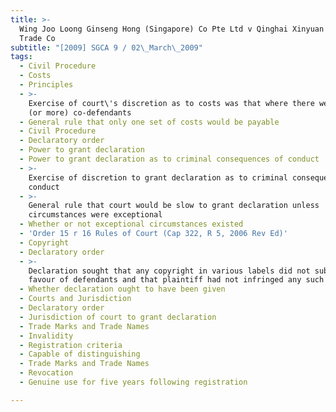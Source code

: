 ```yaml
---
title: >-
  Wing Joo Loong Ginseng Hong (Singapore) Co Pte Ltd v Qinghai Xinyuan Foreign
  Trade Co
subtitle: "[2009] SGCA 9 / 02\_March\_2009"
tags:
  - Civil Procedure
  - Costs
  - Principles
  - >-
    Exercise of court\'s discretion as to costs was that where there were two
    (or more) co-defendants
  - General rule that only one set of costs would be payable
  - Civil Procedure
  - Declaratory order
  - Power to grant declaration
  - Power to grant declaration as to criminal consequences of conduct
  - >-
    Exercise of discretion to grant declaration as to criminal consequences of
    conduct
  - >-
    General rule that court would be slow to grant declaration unless
    circumstances were exceptional
  - Whether or not exceptional circumstances existed
  - 'Order 15 r 16 Rules of Court (Cap 322, R 5, 2006 Rev Ed)'
  - Copyright
  - Declaratory order
  - >-
    Declaration sought that any copyright in various labels did not subsist in
    favour of defendants and that plaintiff had not infringed any such copyright
  - Whether declaration ought to have been given
  - Courts and Jurisdiction
  - Declaratory order
  - Jurisdiction of court to grant declaration
  - Trade Marks and Trade Names
  - Invalidity
  - Registration criteria
  - Capable of distinguishing
  - Trade Marks and Trade Names
  - Revocation
  - Genuine use for five years following registration

---
```


